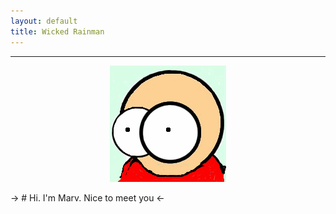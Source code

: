 ```yaml
---
layout: default
title: Wicked Rainman
---
```

__________________

<p align="center" >
  <img src="/pictures/marv.png">
</p>
-> # Hi. I'm Marv. Nice to meet you <-

